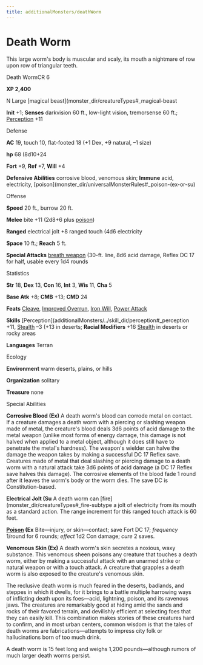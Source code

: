 ```yaml
---
title: additionalMonsters/deathWorm
---
```

# Death Worm

This large worm's body is muscular and scaly, its mouth a nightmare of row upon row of triangular teeth.

Death WormCR 6

**XP 2,400**

N Large [magical beast](monster_dir/creatureTypes#_magical-beast

**Init** +1; **Senses** darkvision 60 ft., low-light vision, tremorsense 60 ft.; [Perception](additionalMonsters/../skill_dir/perception#_perception) +11

Defense

**AC** 19, touch 10, flat-footed 18 (+1 Dex, +9 natural, –1 size)

**hp** 68 (8d10+24

**Fort** +9, **Ref** +7, **Will** +4

**Defensive Abilities** corrosive blood, venomous skin; **Immune** acid, electricity, [poison](monster_dir/universalMonsterRules#_poison-(ex-or-su)

Offense

**Speed** 20 ft., burrow 20 ft.

**Melee** bite +11 (2d8+6 plus [poison](monster_dir/universalMonsterRules#_poison-(ex-or-su)))

**Ranged** electrical jolt +8 ranged touch (4d6 electricity

**Space** 10 ft.; **Reach** 5 ft.

**Special Attacks** [breath weapon](monster_dir/universalMonsterRules#_breath-weapon) (30-ft. line, 8d6 acid damage, Reflex DC 17 for half, usable every 1d4 rounds

Statistics

**Str** 18, **Dex** 13, **Con** 16, **Int** 3, **Wis** 11, **Cha** 5

**Base Atk** +8; **CMB** +13; **CMD** 24

**Feats** [Cleave](additionalMonsters/../feats#_cleave), [Improved Overrun](additionalMonsters/../feats#_improved-overrun), [Iron Will](additionalMonsters/../feats#_iron-will), [Power Attack](additionalMonsters/../feats#_power-attack)

**Skills** [Perception](additionalMonsters/../skill_dir/perception#_perception +11, [Stealth](additionalMonsters/../skill_dir/stealth#_stealth) –3 (+13 in deserts; **Racial Modifiers** +16 [Stealth](additionalMonsters/../skill_dir/stealth#_stealth) in deserts or rocky areas

**Languages** Terran

Ecology

**Environment** warm deserts, plains, or hills

**Organization** solitary

**Treasure** none

Special Abilities

**Corrosive Blood (Ex)** A death worm's blood can corrode metal on contact. If a creature damages a death worm with a piercing or slashing weapon made of metal, the creature's blood deals 3d6 points of acid damage to the metal weapon (unlike most forms of energy damage, this damage is not halved when applied to a metal object, although it does still have to penetrate the metal's hardness). The weapon's wielder can halve the damage the weapon takes by making a successful DC 17 Reflex save. Creatures made of metal that deal slashing or piercing damage to a death worm with a natural attack take 3d6 points of acid damage (a DC 17 Reflex save halves this damage). The corrosive elements of the blood fade 1 round after it leaves the worm's body or the worm dies. The save DC is Constitution-based.

**Electrical Jolt (Su** A death worm can [fire](monster_dir/creatureTypes#_fire-subtype a jolt of electricity from its mouth as a standard action. The range increment for this ranged touch attack is 60 feet.

**[Poison](monster_dir/universalMonsterRules#_poison-(ex-or-su)) (Ex** Bite—injury, or skin—contact; save Fort DC 17; _frequency_ 1/round for 6 rounds; _effect_ 1d2 Con damage; _cure_ 2 saves.

**Venomous Skin (Ex)** A death worm's skin secretes a noxious, waxy substance. This venomous sheen poisons any creature that touches a death worm, either by making a successful attack with an unarmed strike or natural weapon or with a touch attack. A creature that grapples a death worm is also exposed to the creature's venomous skin.

The reclusive death worm is much feared in the deserts, badlands, and steppes in which it dwells, for it brings to a battle multiple harrowing ways of inflicting death upon its foes—acid, lightning, poison, and its ravenous jaws. The creatures are remarkably good at hiding amid the sands and rocks of their favored terrain, and devilishly efficient at selecting foes that they can easily kill. This combination makes stories of these creatures hard to confirm, and in most urban centers, common wisdom is that the tales of death worms are fabrications—attempts to impress city folk or hallucinations born of too much drink.

A death worm is 15 feet long and weighs 1,200 pounds—although rumors of much larger death worms persist.

